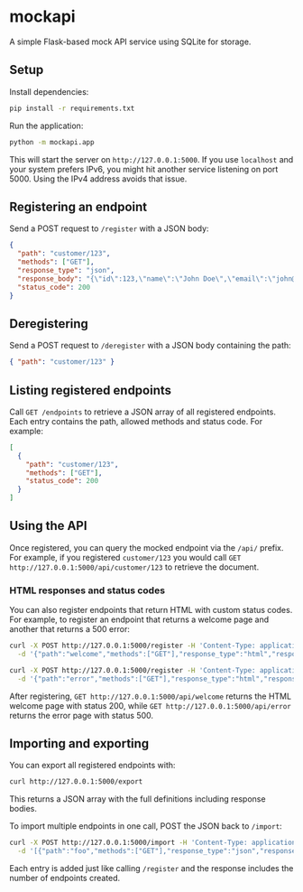# mockapi

A simple Flask-based mock API service using SQLite for storage.

## Setup

Install dependencies:

```bash
pip install -r requirements.txt
```

Run the application:

```bash
python -m mockapi.app
```

This will start the server on `http://127.0.0.1:5000`. If you use
`localhost` and your system prefers IPv6, you might hit another service
listening on port 5000. Using the IPv4 address avoids that issue.

## Registering an endpoint

Send a POST request to `/register` with a JSON body:

```json
{
  "path": "customer/123",
  "methods": ["GET"],
  "response_type": "json",
  "response_body": "{\"id\":123,\"name\":\"John Doe\",\"email\":\"john@doe.com\"}",
  "status_code": 200
}
```

## Deregistering

Send a POST request to `/deregister` with a JSON body containing the path:

```json
{ "path": "customer/123" }
```

## Listing registered endpoints

Call `GET /endpoints` to retrieve a JSON array of all registered endpoints.
Each entry contains the path, allowed methods and status code. For example:

```json
[
  {
    "path": "customer/123",
    "methods": ["GET"],
    "status_code": 200
  }
]
```

## Using the API

Once registered, you can query the mocked endpoint via the `/api/` prefix.
For example, if you registered `customer/123` you would call
`GET http://127.0.0.1:5000/api/customer/123` to retrieve the document.

### HTML responses and status codes

You can also register endpoints that return HTML with custom status codes. For
example, to register an endpoint that returns a welcome page and another that
returns a 500 error:

```bash
curl -X POST http://127.0.0.1:5000/register -H 'Content-Type: application/json' \
  -d '{"path":"welcome","methods":["GET"],"response_type":"html","response_body":"<h1>Welcome</h1>","status_code":200}'

curl -X POST http://127.0.0.1:5000/register -H 'Content-Type: application/json' \
  -d '{"path":"error","methods":["GET"],"response_type":"html","response_body":"<h1>Internal Server Error</h1>","status_code":500}'
```

After registering, `GET http://127.0.0.1:5000/api/welcome` returns the HTML
welcome page with status 200, while
`GET http://127.0.0.1:5000/api/error` returns the error page with status 500.

## Importing and exporting

You can export all registered endpoints with:

```bash
curl http://127.0.0.1:5000/export
```

This returns a JSON array with the full definitions including response bodies.

To import multiple endpoints in one call, POST the JSON back to `/import`:

```bash
curl -X POST http://127.0.0.1:5000/import -H 'Content-Type: application/json' \
  -d '[{"path":"foo","methods":["GET"],"response_type":"json","response_body":"{}","status_code":200}]'
```

Each entry is added just like calling `/register` and the response includes the
number of endpoints created.
